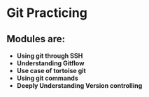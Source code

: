 # Git Practicing
## Modules are:
* **Using git through SSH**
* **Understanding Gitflow**
* **Use case of tortoise git**
* **Using git commands**
* **Deeply Understanding Version controlling**
